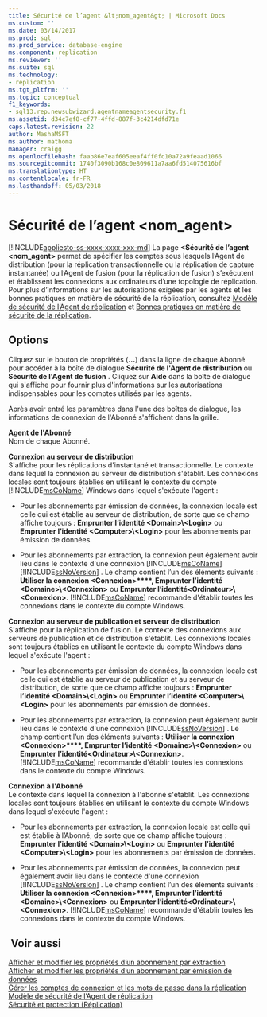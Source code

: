 ```yaml
---
title: Sécurité de l’agent &lt;nom_agent&gt; | Microsoft Docs
ms.custom: ''
ms.date: 03/14/2017
ms.prod: sql
ms.prod_service: database-engine
ms.component: replication
ms.reviewer: ''
ms.suite: sql
ms.technology:
- replication
ms.tgt_pltfrm: ''
ms.topic: conceptual
f1_keywords:
- sql13.rep.newsubwizard.agentnameagentsecurity.f1
ms.assetid: d34c7ef8-cf77-4ffd-887f-3c4214dfd71e
caps.latest.revision: 22
author: MashaMSFT
ms.author: mathoma
manager: craigg
ms.openlocfilehash: faab86e7eaf605eeaf4ff0fc10a72a9feaad1066
ms.sourcegitcommit: 1740f3090b168c0e809611a7aa6fd514075616bf
ms.translationtype: HT
ms.contentlocale: fr-FR
ms.lasthandoff: 05/03/2018
---
```

# <a name="ltagentnamegt-agent-security"></a>Sécurité de l’agent &lt;nom_agent&gt;
[!INCLUDE[appliesto-ss-xxxx-xxxx-xxx-md](../../includes/appliesto-ss-xxxx-xxxx-xxx-md.md)]
  La page **\<Sécurité de l’agent <nom_agent>** permet de spécifier les comptes sous lesquels l’Agent de distribution (pour la réplication transactionnelle ou la réplication de capture instantanée) ou l’Agent de fusion (pour la réplication de fusion) s’exécutent et établissent les connexions aux ordinateurs d’une topologie de réplication. Pour plus d’informations sur les autorisations exigées par les agents et les bonnes pratiques en matière de sécurité de la réplication, consultez [Modèle de sécurité de l’Agent de réplication](../../relational-databases/replication/security/replication-agent-security-model.md) et [Bonnes pratiques en matière de sécurité de la réplication](../../relational-databases/replication/security/replication-security-best-practices.md).  
  
## <a name="options"></a>Options  
 Cliquez sur le bouton de propriétés (**...**) dans la ligne de chaque Abonné pour accéder à la boîte de dialogue **Sécurité de l'Agent de distribution** ou **Sécurité de l'Agent de fusion** . Cliquez sur **Aide** dans la boîte de dialogue qui s'affiche pour fournir plus d'informations sur les autorisations indispensables pour les comptes utilisés par les agents.  
  
 Après avoir entré les paramètres dans l'une des boîtes de dialogue, les informations de connexion de l'Abonné s'affichent dans la grille.  
  
 **Agent de l'Abonné**  
 Nom de chaque Abonné.  
  
 **Connexion au serveur de distribution**  
 S'affiche pour les réplications d'instantané et transactionnelle. Le contexte dans lequel la connexion au serveur de distribution s'établit. Les connexions locales sont toujours établies en utilisant le contexte du compte [!INCLUDE[msCoName](../../includes/msconame-md.md)] Windows dans lequel s'exécute l'agent :  
  
-   Pour les abonnements par émission de données, la connexion locale est celle qui est établie au serveur de distribution, de sorte que ce champ affiche toujours : **Emprunter l’identité \<Domain>\\<Login\>** ou **Emprunter l’identité \<Computer>\\<Login\>** pour les abonnements par émission de données.  
  
-   Pour les abonnements par extraction, la connexion peut également avoir lieu dans le contexte d'une connexion [!INCLUDE[msCoName](../../includes/msconame-md.md)] [!INCLUDE[ssNoVersion](../../includes/ssnoversion-md.md)] . Le champ contient l’un des éléments suivants : **Utiliser la connexion \<Connexion>****, Emprunter l’identité \<Domaine>\\<Connexion\>** ou **Emprunter l’identité\<Ordinateur>\\<Connexion\>**. [!INCLUDE[msCoName](../../includes/msconame-md.md)] recommande d'établir toutes les connexions dans le contexte du compte Windows.  
  
 **Connexion au serveur de publication et serveur de distribution**  
 S'affiche pour la réplication de fusion. Le contexte des connexions aux serveurs de publication et de distribution s'établit. Les connexions locales sont toujours établies en utilisant le contexte du compte Windows dans lequel s'exécute l'agent :  
  
-   Pour les abonnements par émission de données, la connexion locale est celle qui est établie au serveur de publication et au serveur de distribution, de sorte que ce champ affiche toujours : **Emprunter l’identité \<Domain>\\<Login\>** ou **Emprunter l’identité \<Computer>\\<Login\>** pour les abonnements par émission de données.  
  
-   Pour les abonnements par extraction, la connexion peut également avoir lieu dans le contexte d'une connexion [!INCLUDE[ssNoVersion](../../includes/ssnoversion-md.md)] . Le champ contient l’un des éléments suivants : **Utiliser la connexion \<Connexion>****, Emprunter l’identité \<Domaine>\\<Connexion\>** ou **Emprunter l’identité\<Ordinateur>\\<Connexion\>**. [!INCLUDE[msCoName](../../includes/msconame-md.md)] recommande d'établir toutes les connexions dans le contexte du compte Windows.  
  
 **Connexion à l'Abonné**  
 Le contexte dans lequel la connexion à l'abonné s'établit. Les connexions locales sont toujours établies en utilisant le contexte du compte Windows dans lequel s'exécute l'agent :  
  
-   Pour les abonnements par extraction, la connexion locale est celle qui est établie à l’Abonné, de sorte que ce champ affiche toujours : **Emprunter l’identité \<Domain>\\<Login\>** ou **Emprunter l’identité \<Computer>\\<Login\>** pour les abonnements par émission de données.  
  
-   Pour les abonnements par émission de données, la connexion peut également avoir lieu dans le contexte d'une connexion [!INCLUDE[ssNoVersion](../../includes/ssnoversion-md.md)] . Le champ contient l’un des éléments suivants : **Utiliser la connexion \<Connexion>****, Emprunter l’identité \<Domaine>\\<Connexion\>** ou **Emprunter l’identité\<Ordinateur>\\<Connexion\>**. [!INCLUDE[msCoName](../../includes/msconame-md.md)] recommande d'établir toutes les connexions dans le contexte du compte Windows.  
  
## <a name="see-also"></a> Voir aussi  
 [Afficher et modifier les propriétés d’un abonnement par extraction](../../relational-databases/replication/view-and-modify-pull-subscription-properties.md)   
 [Afficher et modifier les propriétés d’un abonnement par émission de données](../../relational-databases/replication/view-and-modify-push-subscription-properties.md)   
 [Gérer les comptes de connexion et les mots de passe dans la réplication](../../relational-databases/replication/security/manage-logins-and-passwords-in-replication.md)   
 [Modèle de sécurité de l’Agent de réplication](../../relational-databases/replication/security/replication-agent-security-model.md)   
 [Sécurité et protection &#40;Réplication&#41;](../../relational-databases/replication/security/security-and-protection-replication.md)  
  
  
